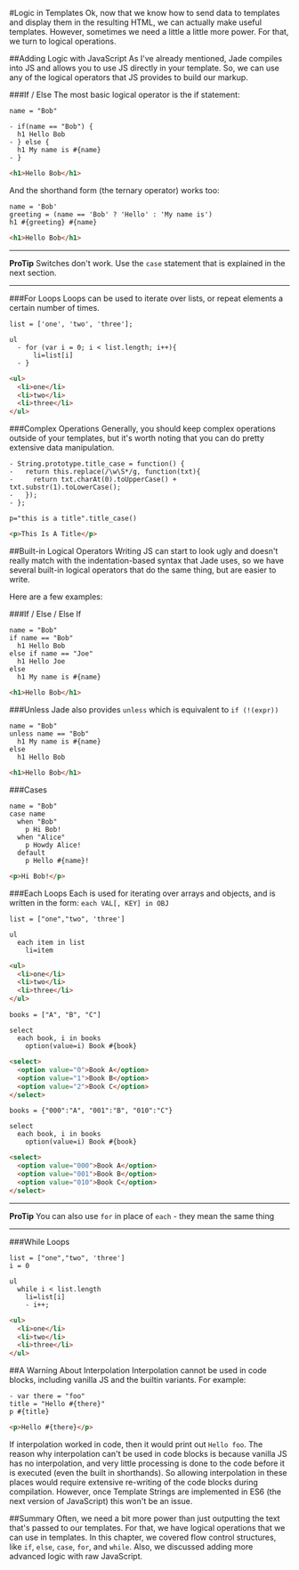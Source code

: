 #Logic in Templates
Ok, now that we know how to send data to templates and display them in the resulting HTML, we can actually make useful templates. However, sometimes we need a little a little more power. For that, we turn to logical operations.

##Adding Logic with JavaScript
As I've already mentioned, Jade compiles into JS and allows you to use JS directly in your template. So, we can use any of the logical operators that JS provides to build our markup.

###If / Else
The most basic logical operator is the if statement:

```jade
name = "Bob"

- if(name == "Bob") {
  h1 Hello Bob
- } else {
  h1 My name is #{name}
- }
```

```html
<h1>Hello Bob</h1>
```

And the shorthand form (the ternary operator) works too:

```jade
name = 'Bob'
greeting = (name == 'Bob' ? 'Hello' : 'My name is')
h1 #{greeting} #{name}
```

```html
<h1>Hello Bob</h1>
```

------------------------
**ProTip**
Switches don't work. Use the `case` statement that is explained in the next section.

------------------------


###For Loops
Loops can be used to iterate over lists, or repeat elements a certain number of times.

```jade
list = ['one', 'two', 'three'];

ul
  - for (var i = 0; i < list.length; i++){
      li=list[i]
  - }
```

```html
<ul>
  <li>one</li>
  <li>two</li>
  <li>three</li>
</ul>
```

###Complex Operations
Generally, you should keep complex operations outside of your templates, but it's worth noting that you can do pretty extensive data manipulation.

```jade
- String.prototype.title_case = function() {
-   return this.replace(/\w\S*/g, function(txt){
-     return txt.charAt(0).toUpperCase() + txt.substr(1).toLowerCase();
-   });
- };

p="this is a title".title_case()
```

```html
<p>This Is A Title</p>
```


##Built-in Logical Operators
Writing JS can start to look ugly and doesn't really match with the indentation-based syntax that Jade uses, so we have several built-in logical operators that do the same thing, but are easier to write.

Here are a few examples:

###If / Else / Else If

```jade
name = "Bob"
if name == "Bob"
  h1 Hello Bob
else if name == "Joe"
  h1 Hello Joe
else
  h1 My name is #{name}
```

```html
<h1>Hello Bob</h1>
```

###Unless
Jade also provides `unless` which is equivalent to `if (!(expr))`

```jade
name = "Bob"
unless name == "Bob"
  h1 My name is #{name}
else
  h1 Hello Bob
```

```html
<h1>Hello Bob</h1>
```

###Cases

```jade
name = "Bob"
case name
  when "Bob"
    p Hi Bob!
  when "Alice"
    p Howdy Alice!
  default
    p Hello #{name}!
```

```html
<p>Hi Bob!</p>
```

###Each Loops
Each is used for iterating over arrays and objects, and is written in the form: `each VAL[, KEY] in OBJ`

```jade
list = ["one","two", 'three']

ul
  each item in list
    li=item
```

```html
<ul>
  <li>one</li>
  <li>two</li>
  <li>three</li>
</ul>
```

```jade
books = ["A", "B", "C"]

select
  each book, i in books
    option(value=i) Book #{book}
```

```html
<select>
  <option value="0">Book A</option>
  <option value="1">Book B</option>
  <option value="2">Book C</option>
</select>
```

```jade
books = {"000":"A", "001":"B", "010":"C"}

select
  each book, i in books
    option(value=i) Book #{book}
```

```html
<select>
  <option value="000">Book A</option>
  <option value="001">Book B</option>
  <option value="010">Book C</option>
</select>
```

------------------------
**ProTip**
You can also use `for` in place of `each` - they mean the same thing

------------------------

###While Loops
```jade
list = ["one","two", 'three']
i = 0

ul
  while i < list.length
    li=list[i]
    - i++;
```

```html
<ul>
  <li>one</li>
  <li>two</li>
  <li>three</li>
</ul>
```

##A Warning About Interpolation
Interpolation cannot be used in code blocks, including vanilla JS and the builtin variants. For example:

```jade
- var there = "foo"
title = "Hello #{there}"
p #{title}
```

```html
<p>Hello #{there}</p>
```

If interpolation worked in code, then it would print out `Hello foo`. The reason why interpolation can't be used in code blocks is because vanilla JS has no interpolation, and very little processing is done to the code before it is executed (even the built in shorthands). So allowing interpolation in these places would require extensive re-writing of the code blocks during compilation. However, once Template Strings are implemented in ES6 (the next version of JavaScript) this won't be an issue.

##Summary
Often, we need a bit more power than just outputting the text that's passed to our templates. For that, we have logical operations that we can use in templates. In this chapter, we covered flow control structures, like `if`, `else`, `case`, `for`, and `while`. Also, we discussed adding more advanced logic with raw JavaScript.
